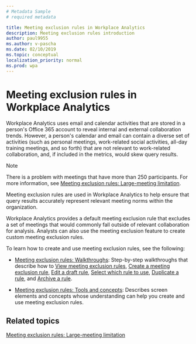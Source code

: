 ```yaml
---
# Metadata Sample
# required metadata

title: Meeting exclusion rules in Workplace Analytics
description: Meeting exclusion rules introduction    
author: paul9955
ms.author: v-pascha
ms.date: 02/10/2019
ms.topic: conceptual
localization_priority: normal 
ms.prod: wpa
---
```


# Meeting exclusion rules in Workplace Analytics

Workplace Analytics uses email and calendar activities that are stored in a person's Office 365 account to reveal internal and external collaboration trends. However, a person's calendar and email can contain a diverse set of activities (such as personal meetings, work-related social activities, all-day training meetings, and so forth) that are not relevant to work-related collaboration, and, if included in the metrics, would skew query results.

>[!Note] 
> There is a problem with meetings that have more than 250 participants. For more information, see [Meeting exclusion rules: Large-meeting limitation](meeting-exclusion-250.md).

Meeting exclusion rules are used in Workplace Analytics to help ensure that query results accurately represent relevant meeting norms within the organization. <!-- Organizations can also use these rules to promote privacy by excluding from analysis meetings that are of a sensitive nature.  -->

Workplace Analytics provides a default meeting exclusion rule that excludes a set of meetings that would commonly fall outside of relevant collaboration for analysis. Analysts can also use the meeting exclusion feature to create custom meeting exclusion rules. 

To learn how to create and use meeting exclusion rules, see the following:  

 * [Meeting exclusion rules: Walkthroughs](meeting-exclusion-rules.md): Step-by-step walkthroughs that describe how to 
[View meeting exclusion rules](meeting-exclusion-rules.md#view-meeting-exclusion-rules), 
[Create a meeting exclusion rule](meeting-exclusion-rules.md#create-a-meeting-exclusion-rule), 
[Edit a draft rule](meeting-exclusion-rules.md#edit-a-draft-rule), 
[Select which rule to use](meeting-exclusion-rules.md#select-which-rule-to-use), 
[Duplicate a rule](meeting-exclusion-rules.md#duplicate-a-rule), and 
[Archive a rule](meeting-exclusion-rules.md#archive-a-rule). 

 * [Meeting exclusion rules: Tools and concepts](meeting-exclusion-concept.md): Describes screen elements and concepts whose understanding can help you create and use meeting exclusion rules. 

## Related topics

[Meeting exclusion rules: Large-meeting limitation](meeting-exclusion-250.md)